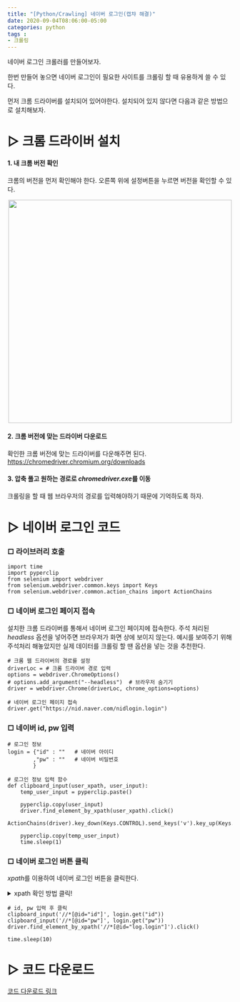 ```yaml
---
title: "[Python/Crawling] 네이버 로그인(캡챠 해결)"
date: 2020-09-04T08:06:00-05:00
categories: python
tags :
- 크롤링
---
```


네이버 로그인 크롤러를 만들어보자.

한번 만들어 놓으면 네이버 로그인이 필요한 사이트를 크롤링 할 때 유용하게 쓸 수 있다. 

먼저 크롬 드라이버를 설치되어 있어야한다. 설치되어 있지 않다면 다음과 같은 방법으로 설치해보자.

# ▷ 크롬 드라이버 설치
#### 1. 내 크롬 버전 확인    
크롬의 버전을 먼저 확인해야 한다. 오른쪽 위에 설정버튼을 누르면 버전을 확인할 수 있다.
<p align="center">
        <img src="https://raw.githubusercontent.com/riverKangg/riverkangg.github.io/master/_posts/image/2020-09-04-crawling-크롬드라이버확인.png" width=500>
</p>

#### 2. 크롬 버전에 맞는 드라이버 다운로드    
확인한 크롬 버전에 맞는 드라이버를 다운해주면 된다.   
<https://chromedriver.chromium.org/downloads>

#### 3. 압축 풀고 원하는 경로로 *chromedriver.exe*를 이동   
크롤링을 할 때 웹 브라우저의 경로를 입력해야하기 때문에 기억하도록 하자.


# ▷ 네이버 로그인 코드
### □ 라이브러리 호출
```{Python}
import time
import pyperclip
from selenium import webdriver
from selenium.webdriver.common.keys import Keys
from selenium.webdriver.common.action_chains import ActionChains
```
### □ 네이버 로그인 페이지 접속
설치한 크롬 드라이버를 통해서 네이버 로그인 페이지에 접속한다. 주석 처리된 *headless* 옵션을 넣어주면 브라우저가 화면 상에 보이지 않는다. 예시를 보여주기 위해 주석처리 해놓았지만 실제 데이터를 크롤링 할 땐 옵션을 넣는 것을 추천한다.
```{Python}
# 크롬 웹 드라이버의 경로를 설정
driverLoc = # 크롬 드라이버 경로 입력
options = webdriver.ChromeOptions()
# options.add_argument("--headless")  # 브라우저 숨기기
driver = webdriver.Chrome(driverLoc, chrome_options=options)

# 네이버 로그인 페이지 접속
driver.get("https://nid.naver.com/nidlogin.login")
```

### □ 네이버 id, pw 입력
```{Python}
# 로그인 정보
login = {"id" : ""   # 네이버 아이디
        ,"pw" : ""   # 네이버 비밀번호
        }

# 로그인 정보 입력 함수
def clipboard_input(user_xpath, user_input):
    temp_user_input = pyperclip.paste()

    pyperclip.copy(user_input)
    driver.find_element_by_xpath(user_xpath).click()
    ActionChains(driver).key_down(Keys.CONTROL).send_keys('v').key_up(Keys.CONTROL).perform()

    pyperclip.copy(temp_user_input)
    time.sleep(1)
```

### □ 네이버 로그인 버튼 클릭
*xpath*를 이용하여 네이버 로그인 버튼을 클릭한다.

<details markdown="1">
<summary>xpath 확인 방법 클릭!</summary>
<hr>
크롬에서 ```F12```를 누르면 다음과 같은 화면을 볼 수 있다.  

<p align="center">
        <img src="https://raw.githubusercontent.com/riverKangg/riverkangg.github.io/master/_posts/image/2020-09-04-crawling-1naverLogin-fig2.png" width=900>
</p>

1. 페이지 구성요소를 확인할 수 있는 도구를 선택한다.

2. 클릭하고 싶은 요소을 누른다.     

3. 클릭하고 싶은 요소에 대한 html에서 마우스 우클릭해서 다음과 같이 xpath를 복사할 수 있다.     

<p align="center">
        <img src="https://raw.githubusercontent.com/riverKangg/riverkangg.github.io/master/_posts/image/2020-09-04-crawling-1naverLogin-fig3.png" width=400>
</p>
<hr>
</details>



```{Python}
# id, pw 입력 후 클릭
clipboard_input('//*[@id="id"]', login.get("id"))
clipboard_input('//*[@id="pw"]', login.get("pw"))
driver.find_element_by_xpath('//*[@id="log.login"]').click()

time.sleep(10)
```

# ▷ 코드 다운로드
[코드 다운로드 링크](https://github.com/riverKangg/riverkangg.github.io/blob/master/code/2020-09-04-crawling-1login.py/)

